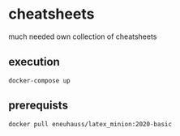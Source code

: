 # cheatsheets
much needed own collection of cheatsheets

## execution
`docker-compose up`

## prerequists
`docker pull eneuhauss/latex_minion:2020-basic`

